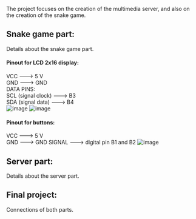 The project focuses on the creation of the multimedia server, and also on the creation of the snake game.

## Snake game part:
Details about the snake game part.  
#### Pinout for LCD 2x16 display:  
VCC ---> 5 V     
GND ---> GND  
DATA PINS:  
SCL (signal clock) --->  B3  
SDA (signal data) ---> B4  
![image](https://github.com/user-attachments/assets/16ea5fed-5443-4020-8be4-29363488bbb1)
![image](https://github.com/user-attachments/assets/987f6ae3-b488-434f-9cc7-7ee6cfc1398e)


#### Pinout for buttons:
VCC ---> 5 V     
GND ---> GND
SIGNAL ---> digital pin B1 and B2
![image](https://github.com/user-attachments/assets/dad9824d-f2be-4465-b6cc-ae0f29340421)


## Server part:
Details about the server part.

## Final project:
Connections of both parts.
